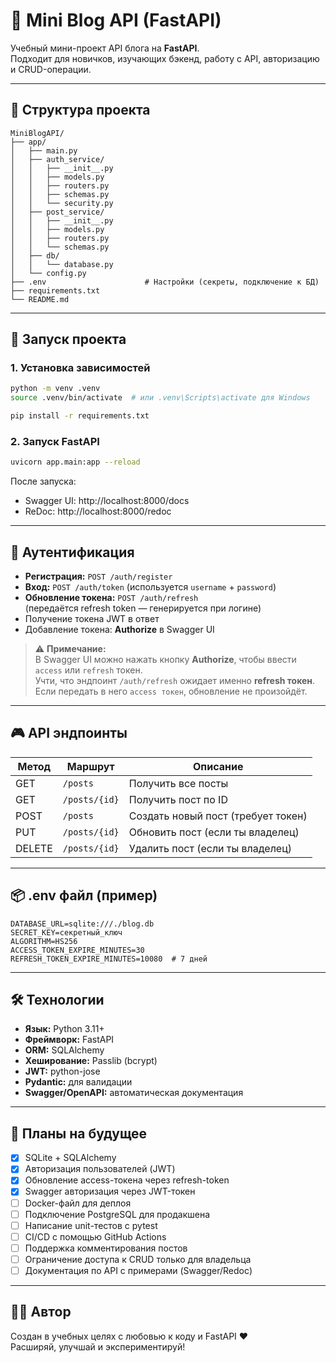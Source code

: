 
# 📝 Mini Blog API (FastAPI)

Учебный мини-проект API блога на **FastAPI**.  
Подходит для новичков, изучающих бэкенд, работу с API, авторизацию и CRUD-операции.

---

## 📁 Структура проекта

```
MiniBlogAPI/
├── app/
│   ├── main.py               
│   ├── auth_service/
│   │   ├── __init__.py  
│   │   ├── models.py
│   │   ├── routers.py
│   │   ├── schemas.py
│   │   └── security.py
│   ├── post_service/
│   │   ├── __init__.py  
│   │   ├── models.py
│   │   ├── routers.py
│   │   └── schemas.py       
│   ├── db/
│   │   └── database.py
│   └── config.py
├── .env                      # Настройки (секреты, подключение к БД)
├── requirements.txt
└── README.md
```

---

## 🚀 Запуск проекта

### 1. Установка зависимостей

```bash
python -m venv .venv
source .venv/bin/activate  # или .venv\Scripts\activate для Windows

pip install -r requirements.txt
```

### 2. Запуск FastAPI

```bash
uvicorn app.main:app --reload
```

После запуска:
- Swagger UI: http://localhost:8000/docs  
- ReDoc: http://localhost:8000/redoc

---

## 🔐 Аутентификация

- **Регистрация:** `POST /auth/register`
- **Вход:** `POST /auth/token` (используется `username` + `password`)
- **Обновление токена:** `POST /auth/refresh`  
  (передаётся refresh token — генерируется при логине)
- Получение токена JWT в ответ
- Добавление токена: **Authorize** в Swagger UI

> ⚠️ **Примечание:**  
> В Swagger UI можно нажать кнопку **Authorize**, чтобы ввести `access` или `refresh` токен.  
> Учти, что эндпоинт `/auth/refresh` ожидает именно **refresh токен**.  
> Если передать в него `access токен`, обновление не произойдёт.

---

## 🎮 API эндпоинты

| Метод | Маршрут           | Описание                                |
|-------|-------------------|------------------------------------------|
| GET   | `/posts`          | Получить все посты                       |
| GET   | `/posts/{id}`     | Получить пост по ID                      |
| POST  | `/posts`          | Создать новый пост (требует токен)       |
| PUT   | `/posts/{id}`     | Обновить пост (если ты владелец)         |
| DELETE| `/posts/{id}`     | Удалить пост (если ты владелец)          |

---

## 📦 .env файл (пример)

```
DATABASE_URL=sqlite:///./blog.db
SECRET_KEY=секретный_ключ
ALGORITHM=HS256
ACCESS_TOKEN_EXPIRE_MINUTES=30
REFRESH_TOKEN_EXPIRE_MINUTES=10080  # 7 дней
```

---

## 🛠 Технологии

- **Язык:** Python 3.11+
- **Фреймворк:** FastAPI
- **ORM:** SQLAlchemy
- **Хеширование:** Passlib (bcrypt)
- **JWT:** python-jose
- **Pydantic:** для валидации
- **Swagger/OpenAPI:** автоматическая документация

---

## 📌 Планы на будущее

- [x] SQLite + SQLAlchemy
- [x] Авторизация пользователей (JWT)
- [x] Обновление access-токена через refresh-token
- [x] Swagger авторизация через JWT-токен
- [ ] Docker-файл для деплоя
- [ ] Подключение PostgreSQL для продакшена
- [ ] Написание unit-тестов с pytest
- [ ] CI/CD с помощью GitHub Actions
- [ ] Поддержка комментирования постов
- [ ] Ограничение доступа к CRUD только для владельца
- [ ] Документация по API с примерами (Swagger/Redoc)

---

## 👨‍💻 Автор

Создан в учебных целях с любовью к коду и FastAPI ❤️  
Расширяй, улучшай и экспериментируй!
